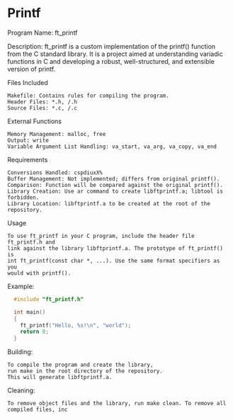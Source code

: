 # Printf

Program Name: ft_printf

Description: ft_printf is a custom implementation of the printf() function from the C standard library. It is a project aimed at understanding variadic functions in C and developing a robust, well-structured, and extensible version of printf.

Files Included

    Makefile: Contains rules for compiling the program.
    Header Files: *.h, /.h
    Source Files: *.c, /.c

External Functions

    Memory Management: malloc, free
    Output: write
    Variable Argument List Handling: va_start, va_arg, va_copy, va_end

Requirements

    Conversions Handled: cspdiuxX%
    Buffer Management: Not implemented; differs from original printf().
    Comparison: Function will be compared against the original printf().
    Library Creation: Use ar command to create libftprintf.a; libtool is forbidden.
    Library Location: libftprintf.a to be created at the root of the repository.

Usage

    To use ft_printf in your C program, include the header file ft_printf.h and 
    link against the library libftprintf.a. The prototype of ft_printf() is 
    int ft_printf(const char *, ...). Use the same format specifiers as you 
    would with printf().

Example:
  ```c
    #include "ft_printf.h"

    int main()
    {
      ft_printf("Hello, %s!\n", "world");
      return 0;
    }
```

Building:

    To compile the program and create the library, 
    run make in the root directory of the repository. 
    This will generate libftprintf.a.
    
Cleaning:

    To remove object files and the library, run make clean. To remove all compiled files, inc
